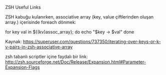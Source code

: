 ZSH Useful Links

ZSH kabuğu kulanırken, associative array (key, value çiftlerinden oluşan array.) içerisinde foreach dönmek: 

for key val in ${(kv)assoc_array}; do
    echo "$key -> $val"
done

Kaynak: https://superuser.com/questions/737350/iterating-over-keys-or-k-v-pairs-in-zsh-associative-array

zsh tabanlı scriptler içine faydalı bir link: 
http://zsh.sourceforge.net/Doc/Release/Expansion.html#Parameter-Expansion-Flags